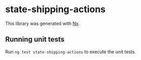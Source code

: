 # state-shipping-actions

This library was generated with [Nx](https://nx.dev).

## Running unit tests

Run `ng test state-shipping-actions` to execute the unit tests.
